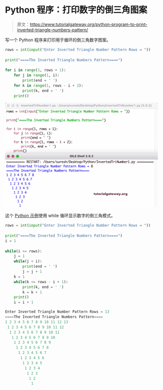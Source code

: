 # Python 程序：打印数字的倒三角图案

> 原文：<https://www.tutorialgateway.org/python-program-to-print-inverted-triangle-numbers-pattern/>

写一个 Python 程序来打印用于循环的倒三角数字图案。

```py
rows = int(input("Enter Inverted Triangle Number Pattern Rows = "))

print("====The Inverted Triangle Numbers Pattern====")

for i in range(1, rows + 1):
    for j in range(1, i):
        print(end = ' ')
    for k in range(1, rows - i + 2):
        print(k, end = ' ')
    print()
```

![Python Program to Print Inverted Triangle Numbers Pattern](img/2c23d32655cce7ac4abf98a79b4d99d9.png)

这个 [Python 示例](https://www.tutorialgateway.org/python-programming-examples/)使用 while 循环显示数字的倒三角模式。

```py
rows = int(input("Enter Inverted Triangle Number Pattern Rows = "))

print("====The Inverted Triangle Numbers Pattern====")
i = 1

while(i <= rows):
    j = 1
    while(j < i):
        print(end = ' ')
        j = j + 1
    k = 1
    while(k <= rows - i + 1):
        print(k, end = ' ')
        k = k + 1
    print()
    i = i + 1
```

```py
Enter Inverted Triangle Number Pattern Rows = 13
====The Inverted Triangle Numbers Pattern====
1 2 3 4 5 6 7 8 9 10 11 12 13 
 1 2 3 4 5 6 7 8 9 10 11 12 
  1 2 3 4 5 6 7 8 9 10 11 
   1 2 3 4 5 6 7 8 9 10 
    1 2 3 4 5 6 7 8 9 
     1 2 3 4 5 6 7 8 
      1 2 3 4 5 6 7 
       1 2 3 4 5 6 
        1 2 3 4 5 
         1 2 3 4 
          1 2 3 
           1 2 
            1 
```